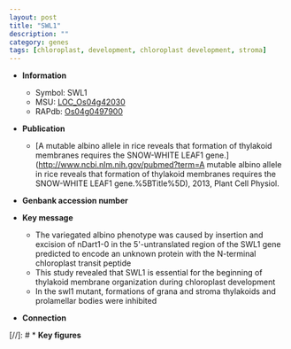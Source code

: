 ```yaml
---
layout: post
title: "SWL1"
description: ""
category: genes
tags: [chloroplast, development, chloroplast development, stroma]
---
```


* **Information**  
    + Symbol: SWL1  
    + MSU: [LOC_Os04g42030](http://rice.uga.edu/cgi-bin/ORF_infopage.cgi?orf=LOC_Os04g42030)  
    + RAPdb: [Os04g0497900](https://rapdb.dna.affrc.go.jp/locus/?name=Os04g0497900)  

* **Publication**  
    + [A mutable albino allele in rice reveals that formation of thylakoid membranes requires the SNOW-WHITE LEAF1 gene.](http://www.ncbi.nlm.nih.gov/pubmed?term=A mutable albino allele in rice reveals that formation of thylakoid membranes requires the SNOW-WHITE LEAF1 gene.%5BTitle%5D), 2013, Plant Cell Physiol.

* **Genbank accession number**  

* **Key message**  
    + The variegated albino phenotype was caused by insertion and excision of nDart1-0 in the 5&#39;-untranslated region of the SWL1 gene predicted to encode an unknown protein with the N-terminal chloroplast transit peptide
    + This study revealed that SWL1 is essential for the beginning of thylakoid membrane organization during chloroplast development
    + In the swl1 mutant, formations of grana and stroma thylakoids and prolamellar bodies were inhibited

* **Connection**  

[//]: # * **Key figures**  


